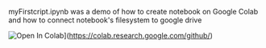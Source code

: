 myFirstcript.ipynb was a demo of how to create notebook on Google Colab and how to connect notebook's filesystem to google drive

![Open In Colab](https://colab.research.google.com/assets/colab-badge.svg)](https://colab.research.google.com/github/)

